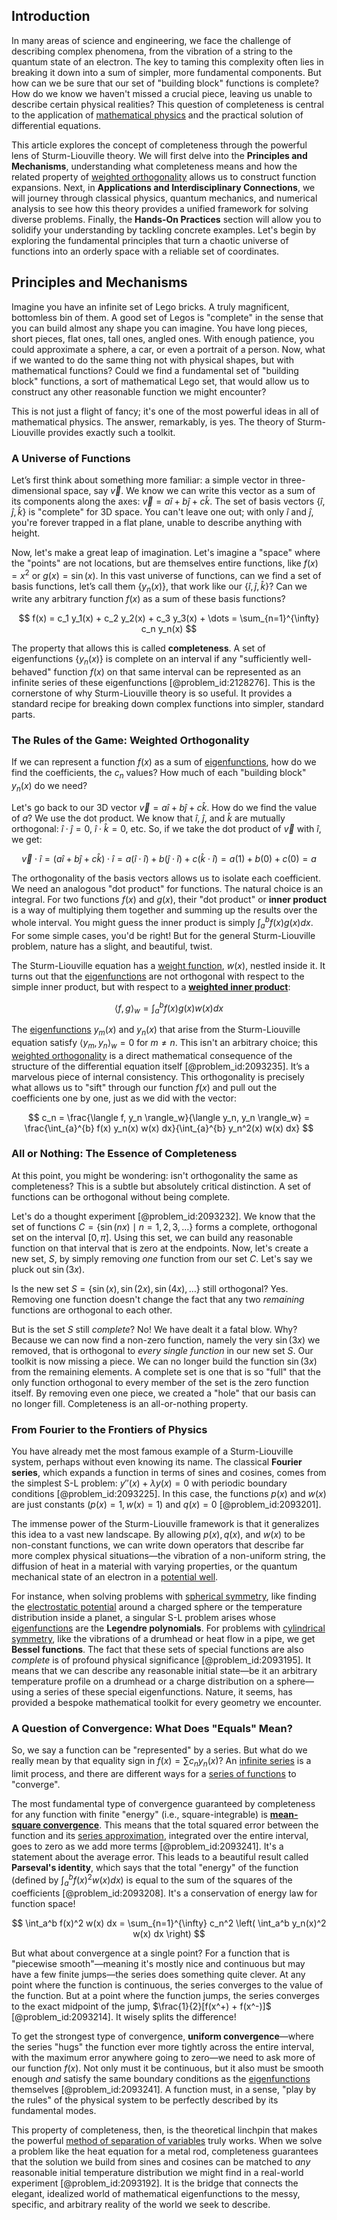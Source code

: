 ## Introduction
In many areas of science and engineering, we face the challenge of describing complex phenomena, from the vibration of a string to the quantum state of an electron. The key to taming this complexity often lies in breaking it down into a sum of simpler, more fundamental components. But how can we be sure that our set of "building block" functions is complete? How do we know we haven't missed a crucial piece, leaving us unable to describe certain physical realities? This question of completeness is central to the application of [mathematical physics](@article_id:264909) and the practical solution of differential equations.

This article explores the concept of completeness through the powerful lens of Sturm-Liouville theory. We will first delve into the **Principles and Mechanisms**, understanding what completeness means and how the related property of [weighted orthogonality](@article_id:167692) allows us to construct function expansions. Next, in **Applications and Interdisciplinary Connections**, we will journey through classical physics, quantum mechanics, and numerical analysis to see how this theory provides a unified framework for solving diverse problems. Finally, the **Hands-On Practices** section will allow you to solidify your understanding by tackling concrete examples. Let's begin by exploring the fundamental principles that turn a chaotic universe of functions into an orderly space with a reliable set of coordinates.

## Principles and Mechanisms

Imagine you have an infinite set of Lego bricks. A truly magnificent, bottomless bin of them. A good set of Legos is "complete" in the sense that you can build almost any shape you can imagine. You have long pieces, short pieces, flat ones, tall ones, angled ones. With enough patience, you could approximate a sphere, a car, or even a portrait of a person. Now, what if we wanted to do the same thing not with physical shapes, but with mathematical functions? Could we find a fundamental set of "building block" functions, a sort of mathematical Lego set, that would allow us to construct any other reasonable function we might encounter?

This is not just a flight of fancy; it's one of the most powerful ideas in all of mathematical physics. The answer, remarkably, is yes. The theory of Sturm-Liouville provides exactly such a toolkit.

### A Universe of Functions

Let’s first think about something more familiar: a simple vector in three-dimensional space, say $\vec{v}$. We know we can write this vector as a sum of its components along the axes: $\vec{v} = a\hat{i} + b\hat{j} + c\hat{k}$. The set of basis vectors $\{\hat{i}, \hat{j}, \hat{k}\}$ is "complete" for 3D space. You can't leave one out; with only $\hat{i}$ and $\hat{j}$, you're forever trapped in a flat plane, unable to describe anything with height.

Now, let's make a great leap of imagination. Let's imagine a "space" where the "points" are not locations, but are themselves entire functions, like $f(x) = x^2$ or $g(x) = \sin(x)$. In this vast universe of functions, can we find a set of basis functions, let’s call them $\{y_n(x)\}$, that work like our $\{\hat{i}, \hat{j}, \hat{k}\}$? Can we write any arbitrary function $f(x)$ as a sum of these basis functions?

$$
f(x) = c_1 y_1(x) + c_2 y_2(x) + c_3 y_3(x) + \dots = \sum_{n=1}^{\infty} c_n y_n(x)
$$

The property that allows this is called **completeness**. A set of eigenfunctions $\{y_n(x)\}$ is complete on an interval if any "sufficiently well-behaved" function $f(x)$ on that same interval can be represented as an infinite series of these eigenfunctions [@problem_id:2128276]. This is the cornerstone of why Sturm-Liouville theory is so useful. It provides a standard recipe for breaking down complex functions into simpler, standard parts.

### The Rules of the Game: Weighted Orthogonality

If we can represent a function $f(x)$ as a sum of [eigenfunctions](@article_id:154211), how do we find the coefficients, the $c_n$ values? How much of each "building block" $y_n(x)$ do we need?

Let's go back to our 3D vector $\vec{v} = a\hat{i} + b\hat{j} + c\hat{k}$. How do we find the value of $a$? We use the dot product. We know that $\hat{i}$, $\hat{j}$, and $\hat{k}$ are mutually orthogonal: $\hat{i} \cdot \hat{j} = 0$, $\hat{i} \cdot \hat{k} = 0$, etc. So, if we take the dot product of $\vec{v}$ with $\hat{i}$, we get:

$$
\vec{v} \cdot \hat{i} = (a\hat{i} + b\hat{j} + c\hat{k}) \cdot \hat{i} = a(\hat{i} \cdot \hat{i}) + b(\hat{j} \cdot \hat{i}) + c(\hat{k} \cdot \hat{i}) = a(1) + b(0) + c(0) = a
$$

The orthogonality of the basis vectors allows us to isolate each coefficient. We need an analogous "dot product" for functions. The natural choice is an integral. For two functions $f(x)$ and $g(x)$, their "dot product" or **inner product** is a way of multiplying them together and summing up the results over the whole interval. You might guess the inner product is simply $\int_a^b f(x)g(x)dx$. For some simple cases, you'd be right! But for the general Sturm-Liouville problem, nature has a slight, and beautiful, twist.

The Sturm-Liouville equation has a [weight function](@article_id:175542), $w(x)$, nestled inside it. It turns out that the [eigenfunctions](@article_id:154211) are not orthogonal with respect to the simple inner product, but with respect to a **[weighted inner product](@article_id:163383)**:

$$
\langle f, g \rangle_w = \int_{a}^{b} f(x)g(x)w(x)dx
$$

The [eigenfunctions](@article_id:154211) $y_m(x)$ and $y_n(x)$ that arise from the Sturm-Liouville equation satisfy $\langle y_m, y_n \rangle_w = 0$ for $m \neq n$. This isn't an arbitrary choice; this [weighted orthogonality](@article_id:167692) is a direct mathematical consequence of the structure of the differential equation itself [@problem_id:2093235]. It’s a marvelous piece of internal consistency. This orthogonality is precisely what allows us to "sift" through our function $f(x)$ and pull out the coefficients one by one, just as we did with the vector:

$$
c_n = \frac{\langle f, y_n \rangle_w}{\langle y_n, y_n \rangle_w} = \frac{\int_{a}^{b} f(x) y_n(x) w(x) dx}{\int_{a}^{b} y_n^2(x) w(x) dx}
$$

### All or Nothing: The Essence of Completeness

At this point, you might be wondering: isn't orthogonality the same as completeness? This is a subtle but absolutely critical distinction. A set of functions can be orthogonal without being complete.

Let's do a thought experiment [@problem_id:2093232]. We know that the set of functions $C = \{\sin(nx) \mid n=1, 2, 3, \ldots\}$ forms a complete, orthogonal set on the interval $[0, \pi]$. Using this set, we can build any reasonable function on that interval that is zero at the endpoints. Now, let's create a new set, $S$, by simply removing *one* function from our set $C$. Let's say we pluck out $\sin(3x)$.

Is the new set $S = \{\sin(x), \sin(2x), \sin(4x), \ldots\}$ still orthogonal? Yes. Removing one function doesn't change the fact that any two *remaining* functions are orthogonal to each other.

But is the set $S$ still *complete*? No! We have dealt it a fatal blow. Why? Because we can now find a non-zero function, namely the very $\sin(3x)$ we removed, that is orthogonal to *every single function* in our new set $S$. Our toolkit is now missing a piece. We can no longer build the function $\sin(3x)$ from the remaining elements. A complete set is one that is so "full" that the only function orthogonal to every member of the set is the zero function itself. By removing even one piece, we created a "hole" that our basis can no longer fill. Completeness is an all-or-nothing property.

### From Fourier to the Frontiers of Physics

You have already met the most famous example of a Sturm-Liouville system, perhaps without even knowing its name. The classical **Fourier series**, which expands a function in terms of sines and cosines, comes from the simplest S-L problem: $y''(x) + \lambda y(x) = 0$ with periodic boundary conditions [@problem_id:2093225]. In this case, the functions $p(x)$ and $w(x)$ are just constants ($p(x)=1, w(x)=1$) and $q(x)=0$ [@problem_id:2093201].

The immense power of the Sturm-Liouville framework is that it generalizes this idea to a vast new landscape. By allowing $p(x), q(x),$ and $w(x)$ to be non-constant functions, we can write down operators that describe far more complex physical situations—the vibration of a non-uniform string, the diffusion of heat in a material with varying properties, or the quantum mechanical state of an electron in a [potential well](@article_id:151646).

For instance, when solving problems with [spherical symmetry](@article_id:272358), like finding the [electrostatic potential](@article_id:139819) around a charged sphere or the temperature distribution inside a planet, a singular S-L problem arises whose [eigenfunctions](@article_id:154211) are the **Legendre polynomials**. For problems with [cylindrical symmetry](@article_id:268685), like the vibrations of a drumhead or heat flow in a pipe, we get **Bessel functions**. The fact that these sets of special functions are also *complete* is of profound physical significance [@problem_id:2093195]. It means that we can describe any reasonable initial state—be it an arbitrary temperature profile on a drumhead or a charge distribution on a sphere—using a series of these special eigenfunctions. Nature, it seems, has provided a bespoke mathematical toolkit for every geometry we encounter.

### A Question of Convergence: What Does "Equals" Mean?

So, we say a function can be "represented" by a series. But what do we really mean by that equality sign in $f(x) = \sum c_n y_n(x)$? An [infinite series](@article_id:142872) is a limit process, and there are different ways for a [series of functions](@article_id:139042) to "converge".

The most fundamental type of convergence guaranteed by completeness for any function with finite "energy" (i.e., square-integrable) is **[mean-square convergence](@article_id:137051)**. This means that the total squared error between the function and its [series approximation](@article_id:160300), integrated over the entire interval, goes to zero as we add more terms [@problem_id:2093241]. It's a statement about the average error. This leads to a beautiful result called **Parseval's identity**, which says that the total "energy" of the function (defined by $\int_a^b f(x)^2 w(x) dx$) is equal to the sum of the squares of the coefficients [@problem_id:2093208]. It's a conservation of energy law for function space!

$$
\int_a^b f(x)^2 w(x) dx = \sum_{n=1}^{\infty} c_n^2 \left( \int_a^b y_n(x)^2 w(x) dx \right)
$$

But what about convergence at a single point? For a function that is "piecewise smooth"—meaning it's mostly nice and continuous but may have a few finite jumps—the series does something quite clever. At any point where the function is continuous, the series converges to the value of the function. But at a point where the function jumps, the series converges to the exact midpoint of the jump, $\frac{1}{2}[f(x^+) + f(x^-)]$ [@problem_id:2093214]. It wisely splits the difference!

To get the strongest type of convergence, **uniform convergence**—where the series "hugs" the function ever more tightly across the entire interval, with the maximum error anywhere going to zero—we need to ask more of our function $f(x)$. Not only must it be continuous, but it also must be smooth enough *and* satisfy the same boundary conditions as the [eigenfunctions](@article_id:154211) themselves [@problem_id:2093241]. A function must, in a sense, "play by the rules" of the physical system to be perfectly described by its fundamental modes.

This property of completeness, then, is the theoretical linchpin that makes the powerful [method of separation of variables](@article_id:196826) truly works. When we solve a problem like the heat equation for a metal rod, completeness guarantees that the solution we build from sines and cosines can be matched to *any* reasonable initial temperature distribution we might find in a real-world experiment [@problem_id:2093192]. It is the bridge that connects the elegant, idealized world of mathematical eigenfunctions to the messy, specific, and arbitrary reality of the world we seek to describe.